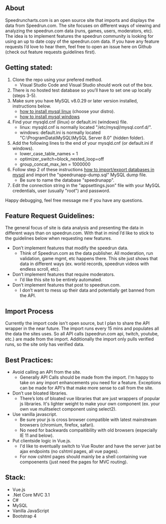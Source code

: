 ## About

Speedruncharts.com is an open source site that imports and displays the data from Speedrun.com. The site focuses on different ways of viewing and analyzing the speedrun.com data (runs, games, users, moderators, etc). The idea is to implement features the speedrun community is looking for using an up to date copy of the speedrun.com data. If you have any feature requests I’d love to hear them, feel free to open an issue here on Github (check out feature requests guidelines first).

## Getting stated:

1. Clone the repo using your prefered method.
   - Visual Studio Code and Visual Studio should work out of the box.
2. There is no hosted test database so you’ll have to set one up locally (steps 3-5).
3. Make sure you have MySQL v8.0.29 or later version installed, instructions below.
   - [how to install mysql linux](https://www.digitalocean.com/community/tutorial_collections/how-to-install-mysql) (choose your distro).
   - [how to install mysql windows](https://www.lifewire.com/how-to-install-mysql-windows-10-4584021)
5. Find your mysqld.cnf (linux) or default.ini (windows) file.
   - linux: mysqld.cnf is normally located "/etc/mysql/mysql.conf.d/".
   - windows: default.ini is normally located "C:\ProgramData\MySQL\MySQL Server 8.0\" (hidden folder).
7. Add the following lines to the end of your mysqld.cnf (or default.ini if windows).
   - lower_case_table_names = 1
   - optimizer_switch=block_nested_loop=off
   - group_concat_max_len = 1000000
8. Follow step 2 of these instructions [how to import/export databases in mysql](https://www.digitalocean.com/community/tutorials/how-to-import-and-export-databases-in-mysql-or-mariadb) and import the "speedrunapp-dump.sql" MySQL dump file.
   - Be sure to name the database "speedrunapp".
9. Edit the connection string in the "appsettings.json" file with your MySQL credentials, user (usually "root") and password.

Happy debugging, feel free message me if you have any questions. 

## Feature Request Guidelines:

The general focus of site is data analysis and presenting the data in different ways than on speedrun.com. With that in mind I’d like to stick to the guidelines below when requesting new features.

- Don’t implement features that modify the speedrun data.
  - Think of Speedrun.com as the data publisher. All moderation, run validation, game mgmt, etc happens there. This site just shows that data in different ways (ex. world records, speedrun videos with endless scroll, etc). 
- Don’t implement features that require moderators. 
  - I’d like this site to be entirely automated.
- Don’t implement features that post to speedrun.com.
  - I don’t want to mess up their data and potentially get banned from the API.

## Import Process

Currently the import code isn't open source, but I plan to share the API wrapper in the near future. The import runs every 15 mins and populates all the data the sites uses. So all API calls (speedrun.com api, twitch, youtube, etc.) are made from the import. Additionally the import only pulls verified runs, so the site only has verified data.

## Best Practices:

- Avoid calling an API from the site.
  - Generally API Calls should be made from the import. I'm happy to take on any import enhancements you need for a feature. Exceptions can be made for API's that make more sense to call from the site.
- Don’t use bloated libraries.
  - There’s lots of bloated vue libraries that are just wrappers of popular js libraries. It's lighter weight to make your own component (ex. your own vue mulitselect component using select2).
- Use vanilla javascript.
  - Be sure your js is cross browser compatible with latest mainstream browsers (chromium, firefox, safari).
  - No need for backwards compaitibility with old browsers (especially IE 11 and below).
- Put clientside logic in Vue.js.
  - I'd like to eventually switch to Vue Router and have the server just be ajax endpoints (no cshtml pages, all vue pages).
  - For now cshtml pages should mainly be a shell containing vue compoenents (just need the pages for MVC routing).

## Stack:

- Vue.js
- .Net Core MVC 3.1
- C#
- MySQL
- Vanilla JavaScript
- Bootstrap 4

